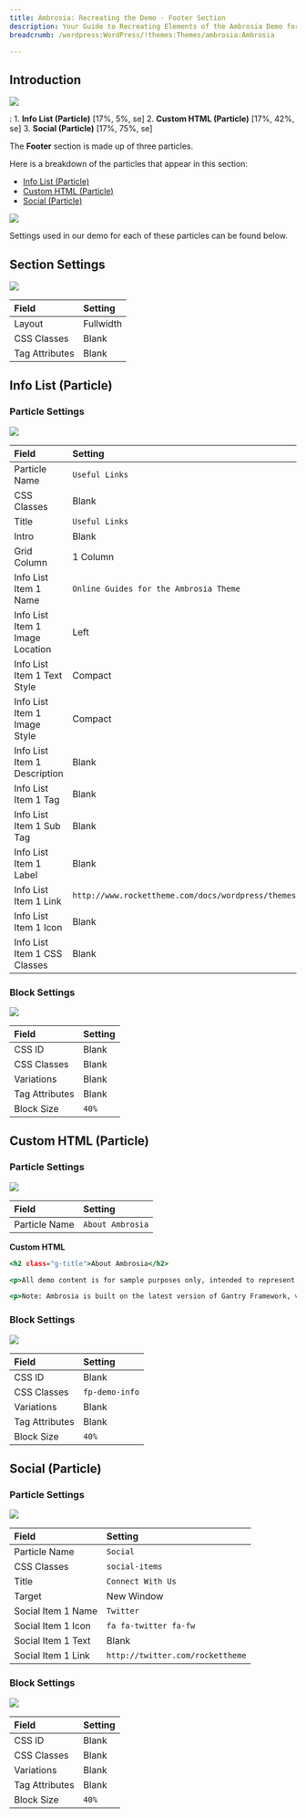 ```yaml
---
title: Ambrosia: Recreating the Demo - Footer Section
description: Your Guide to Recreating Elements of the Ambrosia Demo for WordPress
breadcrumb: /wordpress:WordPress/!themes:Themes/ambrosia:Ambrosia

---
```


## Introduction

![](assets/demo_footer.jpeg)

:   1. **Info List (Particle)** [17%, 5%, se]
    2. **Custom HTML (Particle)** [17%, 42%, se]
    3. **Social (Particle)** [17%, 75%, se]

The **Footer** section is made up of three particles. 

Here is a breakdown of the particles that appear in this section:

* [Info List (Particle)](#info-list-(particle))
* [Custom HTML (Particle)](#custom-html-(particle))
* [Social (Particle)](#social-(particle))

![](assets/home_footer.jpeg)

Settings used in our demo for each of these particles can be found below.

## Section Settings

![](assets/demo_footer_settings.jpeg)

| Field          | Setting   |
| :-----         | :-----    |
| Layout         | Fullwidth |
| CSS Classes    | Blank     |
| Tag Attributes | Blank     |

## Info List (Particle)

### Particle Settings

![](assets/demo_footer_1.jpeg)

| Field                           | Setting                                                     |
| :-----                          | :------                                                     |
| Particle Name                   | `Useful Links`                                              |
| CSS Classes                     | Blank                                                       |
| Title                           | `Useful Links`                                              |
| Intro                           | Blank                                                       |
| Grid Column                     | 1 Column                                                    |
| Info List Item 1 Name           | `Online Guides for the Ambrosia Theme`                   |
| Info List Item 1 Image Location | Left                                                        |
| Info List Item 1 Text Style     | Compact                                                     |
| Info List Item 1 Image Style    | Compact                                                     |
| Info List Item 1 Description    | Blank                                                       |
| Info List Item 1 Tag            | Blank                                                       |
| Info List Item 1 Sub Tag        | Blank                                                       |
| Info List Item 1 Label          | Blank                                                       |
| Info List Item 1 Link           | `http://www.rockettheme.com/docs/wordpress/themes/ambrosia` |
| Info List Item 1 Icon           | Blank                                                       |
| Info List Item 1 CSS Classes    | Blank                                                       |

### Block Settings

![](assets/demo_footer_2.jpeg)

| Field          | Setting |
| :-----         | :-----  |
| CSS ID         | Blank   |
| CSS Classes    | Blank   |
| Variations     | Blank   |
| Tag Attributes | Blank   |
| Block Size     | `40%`   |

## Custom HTML (Particle)

### Particle Settings

![](assets/demo_footer_3.jpeg)

| Field         | Setting          |
| :-----        | :------          |
| Particle Name | `About Ambrosia` |

**Custom HTML**
~~~ .html
<h2 class="g-title">About Ambrosia</h2>

<p>All demo content is for sample purposes only, intended to represent a live site. All content images are licensed from <a href="http://tookapic.com">tookapic.com</a>.</p>

<p>Note: Ambrosia is built on the latest version of Gantry Framework, version 5.</p>
~~~

### Block Settings

![](assets/demo_footer_4.jpeg)

| Field          | Setting        |
| :-----         | :-----         |
| CSS ID         | Blank          |
| CSS Classes    | `fp-demo-info` |
| Variations     | Blank          |
| Tag Attributes | Blank          |
| Block Size     | `40%`          |

## Social (Particle)

### Particle Settings

![](assets/demo_footer_5.jpeg)

| Field              | Setting                          |
| :-----             | :------                          |
| Particle Name      | `Social`                         |
| CSS Classes        | `social-items`                   |
| Title              | `Connect With Us`                |
| Target             | New Window                       |
| Social Item 1 Name | `Twitter`                        |
| Social Item 1 Icon | `fa fa-twitter fa-fw`            |
| Social Item 1 Text | Blank                            |
| Social Item 1 Link | `http://twitter.com/rockettheme` |

### Block Settings

![](assets/demo_footer_6.jpeg)

| Field          | Setting   |
| :-----         | :-----    |
| CSS ID         | Blank     |
| CSS Classes    | Blank     |
| Variations     | Blank     |
| Tag Attributes | Blank     |
| Block Size     | `40%`     |
